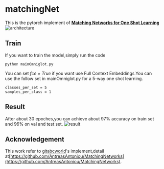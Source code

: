 # matchingNet
This is the pytorch implement of **[Matching Networks for One Shot Learning](https://arxiv.org/pdf/1606.04080.pdf)**
![architecture](https://github.com/BoyuanJiang/matching-networks-pytorch/blob/master/architecture.png)
## Train 
If you want to train the model,simply run the code
```
python mainOmniglot.py 
```

You can set *fce = True* if you want use Full Context Embeddings.You can use the follow set in mainOmniglot.py for a 5-way one shot learning.
```
classes_per_set = 5
samples_per_class = 1
```

## Result
After about 30 epoches,you can achieve about 97% accuracy on train set and 96% on val and test set.
![result](https://github.com/BoyuanJiang/matching-networks-pytorch/blob/master/result.png)

## Acknowledgement
This work refer to [gitabcworld](https://github.com/gitabcworld/)'s implement,detail at[https://github.com/AntreasAntoniou/MatchingNetworks](https://github.com/AntreasAntoniou/MatchingNetworks).
